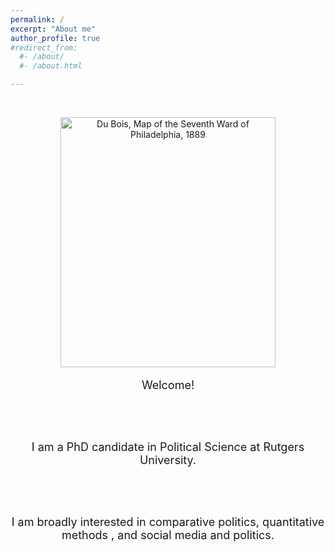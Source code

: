 ```yaml
---
permalink: /
excerpt: "About me"
author_profile: true
#redirect_from: 
  #- /about/
  #- /about.html

---
```


<br /> 

<figure>
<center>
<img src="seventhward.jpg" width="1550" height="400" alt = "Du Bois, Map of the Seventh Ward of Philadelphia, 1889" style="width:90%">
</center>
</figure>

<font size="4">

<center>

Welcome! 

<br/> <br/>

I am a PhD candidate in Political Science at Rutgers University. 


<br/> <br/>

I am broadly interested in comparative politics, quantitative methods , and social media and politics.

<br /> <br /> <br />

</center>
